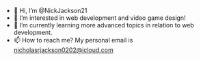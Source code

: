 - 👋 Hi, I’m @NickJackson21
- 👀 I’m interested in web development and video game design!
- 🌱 I’m currently learning more advanced topics in relation to web development. 
- 📫 How to reach me? My personal email is nicholasrjackson0202@icloud.com

<!---
NickJackson21/NickJackson21 is a ✨ special ✨ repository because its `README.md` (this file) appears on your GitHub profile.
You can click the Preview link to take a look at your changes.
--->
